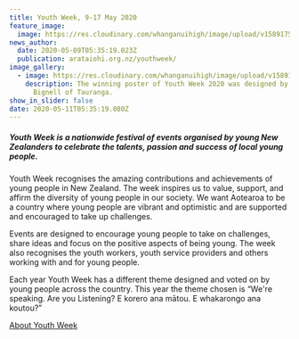 ```yaml
---
title: Youth Week, 9-17 May 2020
feature_image:
  image: https://res.cloudinary.com/whanganuihigh/image/upload/v1589175342/News/Youth_week_poster_2020.jpg
news_author:
  date: 2020-05-09T05:35:19.023Z
  publication: arataiohi.org.nz/youthweek/
image_gallery:
  - image: https://res.cloudinary.com/whanganuihigh/image/upload/v1589179021/News/Youth_week_poster_winner2020.png
    description: The winning poster of Youth Week 2020 was designed by Courtney
      Bignell of Tauranga.
show_in_slider: false
date: 2020-05-11T05:35:19.080Z
---
```

##### Youth Week is a nationwide festival of events organised by young New Zealanders to celebrate the talents, passion and success of local young people.

Youth Week recognises the amazing contributions and achievements of young people in New Zealand. The week inspires us to value, support, and affirm the diversity of young people in our society. We want Aotearoa to be a country where young people are vibrant and optimistic and are supported and encouraged to take up challenges.

Events are designed to encourage young people to take on challenges, share ideas and focus on the positive aspects of being young. The week also recognises the youth workers, youth service providers and others working with and for young people.

Each year Youth Week has a different theme designed and voted on by young people across the country. This year the theme chosen is “We're speaking. Are you Listening? E korero ana mātou. E whakarongo ana koutou?”

[About Youth Week](https://arataiohi.org.nz/youthweek/)